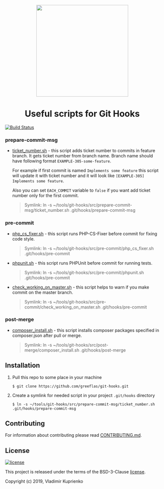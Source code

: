 <p align="center">
    <a href="https://github.com/greeflas/git-hooks" target="_blank">
        <img src="https://github.com/greeflas/git-hooks/blob/master/docs/logo.png" height="300px">
    </a>
    <h1 align="center">Useful scripts for Git Hooks</h1>
</p>

[![Build Status](https://travis-ci.org/greeflas/git-hooks.svg?branch=master)](https://travis-ci.org/greeflas/git-hooks)

### prepare-commit-msg

* [ticket_number.sh](src/prepare-commit-msg/ticket_number.sh) - this script adds ticket number to commits
in feature branch. It gets ticket number from branch name. Branch name should have following format `EXAMPLE-305-some-feature`.

    For example if first commit is named `Implements some feature` this script will update it with ticket number and it will look like `[EXAMPLE-305] Implements some feature`.

    Also you can set `EACH_COMMIT` variable to `false` if you want add ticket number only for the first commit.

    > Symlink: ln -s ~/tools/git-hooks/src/prepare-commit-msg/ticket_number.sh .git/hooks/prepare-commit-msg

### pre-commit

* [php_cs_fixer.sh](src/pre-commit/php_cs_fixer.sh) - this script runs PHP-CS-Fixer before commit for fixing code style.

    > Symlink: ln -s ~/tools/git-hooks/src/pre-commit/php_cs_fixer.sh .git/hooks/pre-commit

* [phpunit.sh](src/pre-commit/phpunit.sh) - this script runs PHPUnit before commit for running tests.

    > Symlink: ln -s ~/tools/git-hooks/src/pre-commit/phpunit.sh .git/hooks/pre-commit

* [check_working_on_master.sh](src/pre-commit/check_working_on_master.sh) - this script helps to warn if you make commit on the master branch.

    > Symlink: ln -s ~/tools/git-hooks/src/pre-commit/check_working_on_master.sh .git/hooks/pre-commit

### post-merge

* [composer_install.sh](src/post-merge/composer_install.sh) - this script installs composer packages specified in 
composer.json after pull or 
merge.

    > Symlink: ln -s ~/tools/git-hooks/src/post-merge/composer_install.sh .git/hooks/post-merge

Installation
------------

1. Pull this repo to some place in your machine

    `$ git clone https://github.com/greeflas/git-hooks.git`

2. Create a symlink for needed script in your project `.git/hooks` directory

    `$ ln -s ~/tools/git-hooks/src/prepare-commit-msg/ticket_number.sh .git/hooks/prepare-commit-msg`

Contributing
------------

For information about contributing please read [CONTRIBUTING.md](CONTRIBUTING.md).

License
-------

[![license](https://img.shields.io/github/license/greeflas/git-hooks.svg)](LICENSE)

This project is released under the terms of the BSD-3-Clause [license](LICENSE).

Copyright (c) 2019, Vladimir Kuprienko
